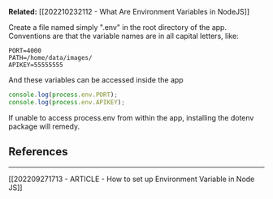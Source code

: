 **Related:** [[202210232112 - What Are Environment Variables in NodeJS]]

Create a file named simply ".env" in the root directory of the app. Conventions are that the variable names are in all capital letters, like:

```Node
PORT=4000
PATH=/home/data/images/
APIKEY=55555555

```

And these variables can be accessed inside the app

```JavaScript
console.log(process.env.PORT);
console.log(process.env.APIKEY);
```

If unable to access process.env from within the app, installing the dotenv package will remedy.


## References
---
[[202209271713 - ARTICLE - How to set up Environment Variable in Node JS]]